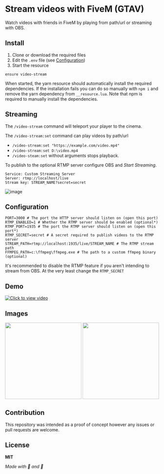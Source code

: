 # Stream videos with FiveM (GTAV)

Watch videos with friends in FiveM by playing from path/url or streaming with OBS.

## Install

1. Clone or download the required files
2. Edit the `.env` file (see [Configuration](#configuration))
3. Start the resource

```
ensure video-stream
```
When started, the yarn resource should automatically install the required dependencies. If the installation fails you can do so manually with `npm i` and remove the yarn dependency from `__resource.lua`. Note that npm is required to manually install the dependencies. 


## Streaming

The `/video-stream` command will teleport your player to the cinema.

The `/video-stream:set` command can play videos by path/url
- `/video-stream:set "https://example.com/video.mp4"`
- `/video-stream:set D:\video.mp4`
- `/video-steam:set` without arguments stops playback.

To publish to the optional RTMP server configure OBS and _Start Streaming_.

```
Service: Custom Streaming Server
Server: rtmp://localhost/live
Stream key: STREAM_NAME?secret=secret
```

![image](https://user-images.githubusercontent.com/15322107/120051014-450e0d00-c01f-11eb-8096-5a17716d7ede.png)


## Configuration

```
PORT=3000 # The port the HTTP server should listen on (open this port)
RTMP_ENABLED=1 # Whether the RTMP server should be enabled (optional*)
RTMP_PORT=1935 # The port the RTMP server should listen on (open this port*)
RTMP_SECRET=secret # A secret required to publish videos to the RTMP server
STREAM_PATH=rtmp://localhost:1935/live/STREAM_NAME # The RTMP stream path
FFMPEG_PATH=c:\ffmpeg\ffmpeg.exe # The path to a custom ffmpeg binary (optional)
```
It's recommended to disable the RTMP feature if you aren't intending to stream from OBS. At the very least change the `RTMP_SECRET`

## Demo
[![Click to view video](http://img.youtube.com/vi/FxtIwBUKkUg/0.jpg)](http://www.youtube.com/watch?v=FxtIwBUKkUg "Click to view video")

## Images

<img src="https://user-images.githubusercontent.com/15322107/120053908-27e03b00-c02d-11eb-8697-0a4da4d86e0e.png" height="250">

<img src="https://user-images.githubusercontent.com/15322107/120053907-26af0e00-c02d-11eb-82da-52131000e3c0.png" height="250">

## Contribution
This repository was intended as a proof of concept however any issues or pull requests are welcome.


## License
__MIT__

_Made with 🍂 and 🐌_

